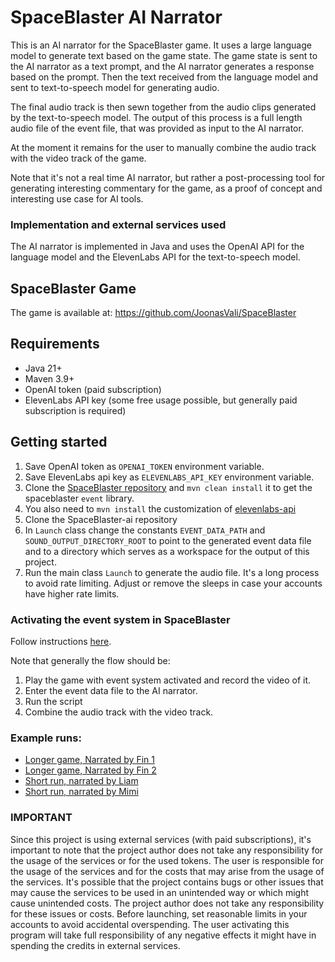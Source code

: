 # SpaceBlaster AI Narrator

This is an AI narrator for the SpaceBlaster game. It uses a large language model to generate text based on the game state. 
The game state is sent to the AI narrator as a text prompt, and the AI narrator generates a response based on the prompt.
Then the text received from the language model and sent to text-to-speech model for generating audio. 

The final audio track is then sewn together from the audio clips generated by the text-to-speech model. The output
of this process is a full length audio file of the event file, that was provided as input to the AI narrator.

At the moment it remains for the user to manually combine the audio track with the video track of the game.

Note that it's not a real time AI narrator, but rather a post-processing tool for generating interesting commentary for 
the game, as a proof of concept and interesting use case for AI tools.

### Implementation and external services used

The AI narrator is implemented in Java and uses the OpenAI API for the language model and the ElevenLabs API for the 
text-to-speech model.

## SpaceBlaster Game

The game is available at:
https://github.com/JoonasVali/SpaceBlaster

## Requirements

* Java 21+
* Maven 3.9+
* OpenAI token (paid subscription)
* ElevenLabs API key (some free usage possible, but generally paid subscription is required)

## Getting started

1) Save OpenAI token as `OPENAI_TOKEN` environment variable.
2) Save ElevenLabs api key as `ELEVENLABS_API_KEY` environment variable.
3) Clone the [SpaceBlaster repository](https://github.com/JoonasVali/SpaceBlaster) and `mvn clean install` it to get the spaceblaster `event` library.
4) You also need to `mvn install` the customization of [elevenlabs-api](https://github.com/JoonasVali/elevenlabs-api)
5) Clone the SpaceBlaster-ai repository 
6) In `Launch` class change the constants `EVENT_DATA_PATH` and `SOUND_OUTPUT_DIRECTORY_ROOT` to point to the generated 
event data file and to a directory which serves as a workspace for the output of this project.
7) Run the main class `Launch` to generate the audio file. It's a long process to avoid rate limiting.
Adjust or remove the sleeps in case your accounts have higher rate limits.

### Activating the event system in SpaceBlaster

Follow instructions [here](https://github.com/JoonasVali/SpaceBlaster?tab=readme-ov-file#event-system).

Note that generally the flow should be:
1) Play the game with event system activated and record the video of it.
2) Enter the event data file to the AI narrator.
3) Run the script
4) Combine the audio track with the video track.

### Example runs:

* [Longer game, Narrated by Fin 1](https://www.youtube.com/watch?v=19sxnWyOv_M) 
* [Longer game, Narrated by Fin 2](https://www.youtube.com/watch?v=aLvp6on_FHs) 
* [Short run, narrated by Liam](https://www.youtube.com/watch?v=4tj6QLNC0uU) 
* [Short run, narrated by Mimi](https://www.youtube.com/watch?v=Xq0JhjDl6ps) 

### IMPORTANT

Since this project is using external services (with paid subscriptions), it's important to note that the project author 
does not take any responsibility for the usage of the services or for the used tokens. The user is responsible for the
usage of the services and for the costs that may arise from the usage of the services. It's possible that the project
contains bugs or other issues that may cause the services to be used in an unintended way or which might cause unintended
costs. The project author does not take any responsibility for these issues or costs. Before launching, set reasonable 
limits in your accounts to avoid accidental overspending. The user activating this program will take full responsibility 
of any negative effects it might have in spending the credits in external services.
